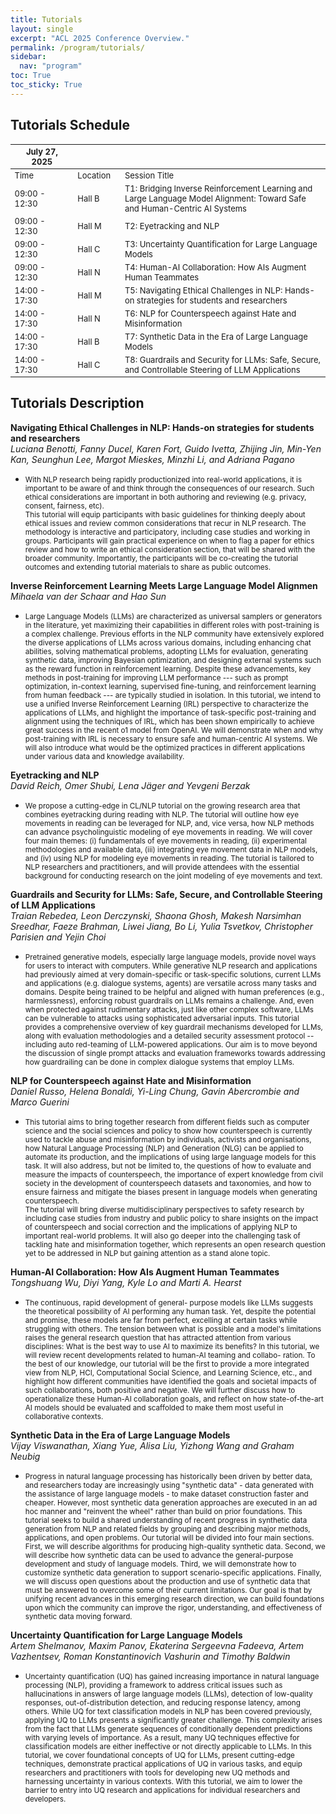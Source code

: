 ```yaml
---
title: Tutorials
layout: single
excerpt: "ACL 2025 Conference Overview."
permalink: /program/tutorials/
sidebar:
  nav: "program"
toc: True
toc_sticky: True
---
```


## Tutorials Schedule 

<style>
table {
    width: 100%;
    font-size: small;
}
table th:first-of-type {
    width: 20%;
}
table th:nth-of-type(2) {
    width: 15%;
}
table th:nth-of-type(3) {
    width: 65%;
}
</style>

| <span>July 27, 2025</span> | | |
| -- | -- | -- |
| Time | Location | Session Title |
| 09:00 - 12:30 | Hall B | T1: Bridging Inverse Reinforcement Learning and Large Language Model Alignment: Toward Safe and Human-Centric AI Systems                      |
| 09:00 - 12:30 | Hall M | T2: Eyetracking and NLP                                                                      |
| 09:00 - 12:30 | Hall C | T3: Uncertainty Quantification for Large Language Models |
| 09:00 - 12:30 | Hall N | T4: Human-AI Collaboration: How AIs Augment Human Teammates                                  |
| 14:00 - 17:30 | Hall M | T5: Navigating Ethical Challenges in NLP: Hands-on strategies for students and researchers   |
| 14:00 - 17:30 | Hall N | T6: NLP for Counterspeech against Hate and Misinformation                                    |
| 14:00 - 17:30 | Hall B | T7: Synthetic Data in the Era of Large Language Models                                       |
| 14:00 - 17:30 | Hall C | T8: Guardrails and Security for LLMs: Safe, Secure, and Controllable Steering of LLM Applications                                     |

## Tutorials Description

**Navigating Ethical Challenges in NLP: Hands-on strategies for students and researchers**<br>
  <i>Luciana Benotti, Fanny Ducel, Karen Fort, Guido Ivetta, Zhijing Jin, Min-Yen Kan, Seunghun Lee, Margot Mieskes, Minzhi Li, and Adriana Pagano</i>
* <small>With NLP research being rapidly productionized into real-world applications, it is important to be aware of and think through the consequences of our research. Such ethical considerations are important in both authoring and reviewing (e.g. privacy, consent, fairness, etc).
<br>This tutorial will equip participants with basic guidelines for thinking deeply about ethical issues and review common considerations that recur in NLP research. The methodology is interactive and participatory, including case studies and working in groups. Participants will gain practical experience on when to flag a paper for ethics review and how to write an ethical consideration section, that will be shared with the broader community. Importantly, the participants will be co-creating the tutorial outcomes and extending tutorial materials to share as public outcomes.</small>  

**Inverse Reinforcement Learning Meets Large Language Model Alignmen**<br>
  <i>Mihaela van der Schaar and Hao Sun</i>
* <small>Large Language Models (LLMs) are characterized as universal samplers or generators in the literature, yet maximizing their capabilities in different roles with post-training is a complex challenge. Previous efforts in the NLP community have extensively explored the diverse applications of LLMs across various domains, including enhancing chat abilities, solving mathematical problems, adopting LLMs for evaluation, generating synthetic data, improving Bayesian optimization, and designing external systems such as the reward function in reinforcement learning. Despite these advancements, key methods in post-training for improving LLM performance --- such as prompt optimization, in-context learning, supervised fine-tuning, and reinforcement learning from human feedback --- are typically studied in isolation. In this tutorial, we intend to use a unified Inverse Reinforcement Learning (IRL) perspective to characterize the applications of LLMs, and highlight the importance of task-specific post-training and alignment using the techniques of IRL, which has been shown empirically to achieve great success in the recent o1 model from OpenAI. We will demonstrate when and why post-training with IRL is necessary to ensure safe and human-centric AI systems. We will also introduce what would be the optimized practices in different applications under various data and knowledge availability.</small> 

**Eyetracking and NLP**<br>
  <i>David Reich, Omer Shubi, Lena Jäger and Yevgeni Berzak</i>
* <small>We propose a cutting-edge in CL/NLP tutorial on the growing research area that combines eyetracking during reading with NLP. The tutorial will outline how eye movements in reading can be leveraged for NLP, and, vice versa, how NLP methods can advance psycholinguistic modeling of eye movements in reading. We will cover four main themes: (i) fundamentals of eye movements in reading, (ii) experimental methodologies and available data, (iii) integrating eye movement data in NLP models, and (iv) using NLP for modeling eye movements in reading. The tutorial is tailored to NLP researchers and practitioners, and will provide attendees with the essential background for conducting research on the joint modeling of eye movements and text.</small> 

**Guardrails and Security for LLMs: Safe, Secure, and Controllable Steering of LLM Applications**<br>
  <i>Traian Rebedea, Leon Derczynski, Shaona Ghosh, Makesh Narsimhan Sreedhar, Faeze Brahman, Liwei Jiang, Bo Li, Yulia Tsvetkov, Christopher Parisien and Yejin Choi</i>
* <small>Pretrained generative models, especially large language models, provide novel ways for users to interact with computers. While generative NLP research and applications had previously aimed at very domain-specific or task-specific solutions, current LLMs and applications (e.g. dialogue systems, agents) are versatile across many tasks and domains. Despite being trained to be helpful and aligned with human preferences (e.g., harmlessness), enforcing robust guardrails on LLMs remains a challenge. And, even when protected against rudimentary attacks, just like other complex software, LLMs can be vulnerable to attacks using sophisticated adversarial inputs. This tutorial provides a comprehensive overview of key guardrail mechanisms developed for LLMs, along with evaluation methodologies and a detailed security assessment protocol -- including auto red-teaming of LLM-powered applications. Our aim is to move beyond the discussion of single prompt attacks and evaluation frameworks towards addressing how guardrailing can be done in complex dialogue systems that employ LLMs.</small> 

**NLP for Counterspeech against Hate and Misinformation**<br>
  <i>Daniel Russo, Helena Bonaldi, Yi-Ling Chung, Gavin Abercrombie and Marco Guerini</i>
* <small>This tutorial aims to bring together research from different fields such as computer science and the social sciences and policy to show how counterspeech is currently used to tackle abuse and misinformation by individuals, activists and organisations, how Natural Language Processing (NLP) and Generation (NLG) can be applied to automate its production, and the implications of using large language models for this task. It will also address, but not be limited to, the questions of how to evaluate and measure the impacts of counterspeech, the importance of expert knowledge from civil society in the development of counterspeech datasets and taxonomies, and how to ensure fairness and mitigate the biases present in language models when generating counterspeech.
<br>The tutorial will bring diverse multidisciplinary perspectives to safety research by including case studies from industry and public policy to share insights on the impact of counterspeech and social correction and the implications of applying NLP to important real-world problems. It will also go deeper into the challenging task of tackling hate and misinformation together, which represents an open research question yet to be addressed in NLP but gaining attention as a stand alone topic.</small> 

**Human-AI Collaboration: How AIs Augment Human Teammates**<br>
  <i>Tongshuang Wu, Diyi Yang, Kyle Lo and Marti A. Hearst</i>
* <small>The continuous, rapid development of general- purpose models like LLMs suggests the theoretical possibility of AI performing any human task. Yet, despite the potential and promise, these models are far from perfect, excelling at certain tasks while struggling with others. The tension between what is possible and a model's limitations raises the general research question that has attracted attention from various disciplines: What is the best way to use AI to maximize its benefits? In this tutorial, we will review recent developments related to human-AI teaming and collabo- ration. To the best of our knowledge, our tutorial will be the first to provide a more integrated view from NLP, HCI, Computational Social Science, and Learning Science, etc., and highlight how different communities have identified the goals and societal impacts of such collaborations, both positive and negative. We will further discuss how to operationalize these Human-AI collaboration goals, and reflect on how state-of-the-art AI models should be evaluated and scaffolded to make them most useful in collaborative contexts.</small> 

**Synthetic Data in the Era of Large Language Models**<br>
  <i>Vijay Viswanathan, Xiang Yue, Alisa Liu, Yizhong Wang and Graham Neubig</i>
* <small>Progress in natural language processing has historically been driven by better data, and researchers today are increasingly using "synthetic data" - data generated with the assistance of large language models - to make dataset construction faster and cheaper. However, most synthetic data generation approaches are executed in an ad hoc manner and "reinvent the wheel" rather than build on prior foundations. This tutorial seeks to build a shared understanding of recent progress in synthetic data generation from NLP and related fields by grouping and describing major methods, applications, and open problems. Our tutorial will be divided into four main sections. First, we will describe algorithms for producing high-quality synthetic data. Second, we will describe how synthetic data can be used to advance the general-purpose development and study of language models. Third, we will demonstrate how to customize synthetic data generation to support scenario-specific applications. Finally, we will discuss open questions about the production and use of synthetic data that must be answered to overcome some of their current limitations. Our goal is that by unifying recent advances in this emerging research direction, we can build foundations upon which the community can improve the rigor, understanding, and effectiveness of synthetic data moving forward.</small> 

**Uncertainty Quantification for Large Language Models**<br>
  <i>Artem Shelmanov, Maxim Panov, Ekaterina Sergeevna Fadeeva, Artem Vazhentsev, Roman Konstantinovich Vashurin and Timothy Baldwin</i>
* <small>Uncertainty quantification (UQ) has gained increasing importance in natural language processing (NLP), providing a framework to address critical issues such as hallucinations in answers of large language models (LLMs), detection of low-quality responses, out-of-distribution detection, and reducing response latency, among others. While UQ for text classification models in NLP has been covered previously, applying UQ to LLMs presents a significantly greater challenge. This complexity arises from the fact that LLMs generate sequences of conditionally dependent predictions with varying levels of importance. As a result, many UQ techniques effective for classification models are either ineffective or not directly applicable to LLMs. In this tutorial, we cover foundational concepts of UQ for LLMs, present cutting-edge techniques, demonstrate practical applications of UQ in various tasks, and equip researchers and practitioners with tools for developing new UQ methods and harnessing uncertainty in various contexts. With this tutorial, we aim to lower the barrier to entry into UQ research and applications for individual researchers and developers.</small> 



